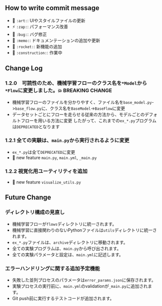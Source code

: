 ## How to write commit message
- 🎨 `:art:`: UIやスタイルファイルの更新
- ⚡️ `:zap:`: パフォーマンス改善
- 🐛 `:bug:`: バグ修正
- 📝 `:memo:`: ドキュメンテーションの追加や更新
- 🚀 `:rocket:`: 新機能の追加
- 🚧 `:construction:`: 作業中

## Change Log

### 1.2.0　可読性のため、機械学習フローのクラス名を`*Model`から`*Flow`に変更しました。💥 BREAKING CHANGE
- 機械学習フローのファイルを分かりやすく、ファイル名を`base_model.py`->`base_flow.py`に、クラス名を`BaseModel`->`BaseFlow`に変更
- データセットごとにフローを走らせる従来の方法から、モデルごとのデフォルトフローを用いる方法に変更
したがって、これまでの`ex_*.py`プログラムは`DEPRECATED`となります

### 1.2.1 全ての実験は、`main.py`から実行されるように変更
- `ex_*.py`は全て`DEPRECATED`に変更
- :rocket: new feature `main.py`, `main.yml`, `_main.py`

### 1.2.2 視覚化用ユーティリティを追加

- :rocket: new feature `visualize_utils.py`

## Future Change

### ディレクトリ構成の見直し
- 機械学習フローが`flows`ディレクトリに統一されます。
- 機械学習に直接関わりのないPythonファイルは`utils`ディレクトリに統一されます。
- `ex_*.py`ファイルは、`archive`ディレクトリに移動されます。
- 全ての実験プログラムは、`main.py`から呼び出されます。
- 全ての実験パラメータと設定は、`main.yml`に記述します。

### エラーハンドリングに関する追加予定機能

- 失敗した並列プロセスのパラメータは`error_params.json`に保存されます。
- 実験プロセスの実行前に、`main.yml`のvalidationが`_main.py`に追加されます。
- Git push前に実行するテストコードが追加されます。